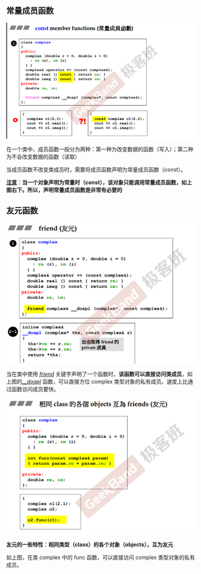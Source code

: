 ## 常量成员函数

![image-20230315220605041](image/image-20230315220605041.png)

在一个类中，成员函数一般分为两种：第一种为改变数据的函数（写入）；第二种为不会改变数据的函数（读取）

当成员函数不改变类成员时，需要将成员函数声明为常量成员函数（const）。

**<u>注意</u>**：**当一个对象声明为常量时（const），该对象只能调用常量成员函数，如上图右下。所以，声明常量成员函数是非常有必要的**

## 友元函数

![image-20230315223637370](image/image-20230315223637370.png)

当在类中使用 <u>*friend*</u> 关键字声明了一个函数时，**该函数可以直接访问类成员**，如上图的<u>*__doapl*</u> 函数，可以直接方位 complex 类型对象的私有成员。速度上比通过函数访问成员要快。

![image-20230315223903812](image/image-20230315223903812.png)

**友元的一些特性**：**相同类型（class）的各个对象（objects），互为友元**

如上图，在类 complex 中的 func 函数，可以直接访问 complex 类型对象的私有成员。